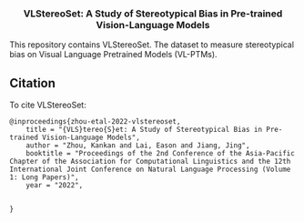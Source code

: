 
<h3 align="center">
<p> VLStereoSet: A Study of Stereotypical Bias in Pre-trained Vision-Language Models
</h3>


This repository contains VLStereoSet. The dataset to measure stereotypical bias on Visual Language Pretrained Models (VL-PTMs).


## Citation
To cite VLStereoSet: 

```
@inproceedings{zhou-etal-2022-vlstereoset,
    title = "{VLS}tereo{S}et: A Study of Stereotypical Bias in Pre-trained Vision-Language Models",
    author = "Zhou, Kankan and Lai, Eason and Jiang, Jing",
    booktitle = "Proceedings of the 2nd Conference of the Asia-Pacific Chapter of the Association for Computational Linguistics and the 12th International Joint Conference on Natural Language Processing (Volume 1: Long Papers)",
    year = "2022",


}
```
